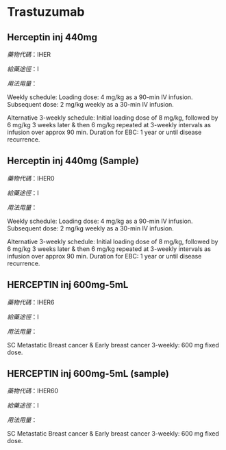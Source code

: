 # Trastuzumab

## Herceptin inj 440mg

*藥物代碼*：IHER

*給藥途徑*：I

*用法用量*：

Weekly schedule: 
Loading dose: 4 mg/kg as a 90-min IV infusion. 
Subsequent dose: 2 mg/kg weekly as a 30-min IV infusion. 

Alternative 3-weekly schedule: 
Initial loading dose of 8 mg/kg, followed by 6 mg/kg 3 weeks later & then 6 mg/kg repeated at 3-weekly intervals as infusion over approx 90 min. Duration for EBC: 1 year or until disease recurrence.

## Herceptin inj 440mg (Sample)

*藥物代碼*：IHER0

*給藥途徑*：I

*用法用量*：

Weekly schedule: 
Loading dose: 4 mg/kg as a 90-min IV infusion. 
Subsequent dose: 2 mg/kg weekly as a 30-min IV infusion. 

Alternative 3-weekly schedule: 
Initial loading dose of 8 mg/kg, followed by 6 mg/kg 3 weeks later & then 6 mg/kg repeated at 3-weekly intervals as infusion over approx 90 min. Duration for EBC: 1 year or until disease recurrence.

## HERCEPTIN inj 600mg-5mL

*藥物代碼*：IHER6

*給藥途徑*：I

*用法用量*：

SC Metastatic Breast cancer & Early breast cancer 3-weekly: 600 mg fixed dose.

## HERCEPTIN inj 600mg-5mL (sample)

*藥物代碼*：IHER60

*給藥途徑*：I

*用法用量*：

SC Metastatic Breast cancer & Early breast cancer 3-weekly: 600 mg fixed dose.

